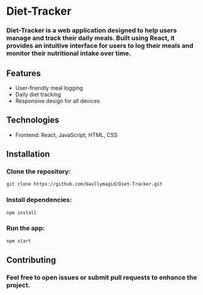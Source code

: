 # Diet-Tracker
### Diet-Tracker is a web application designed to help users manage and track their daily meals. Built using React, it provides an intuitive interface for users to log their meals and monitor their nutritional intake over time.

## Features
- User-friendly meal logging
- Daily diet tracking
- Responsive design for all devices
## Technologies
- Frontend: React, JavaScript, HTML, CSS
## Installation
### Clone the repository:
```bash
git clone https://github.com/bavllymagid/Diet-Tracker.git
```
### Install dependencies:
```bash
npm install
```
### Run the app:
```bash
npm start
```
## Contributing
### Feel free to open issues or submit pull requests to enhance the project.
